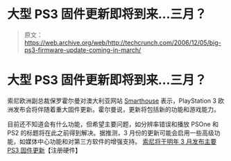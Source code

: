 # 大型 PS3 固件更新即将到来…三月？

> 原文：<https://web.archive.org/web/http://techcrunch.com/2006/12/05/big-ps3-firmware-update-coming-in-march/>

# 大型 PS3 固件更新即将到来…三月？

索尼欧洲副总裁保罗霍尔曼对澳大利亚网站 [Smarthouse](https://web.archive.org/web/20130627213851/http://www.smarthouse.com.au/Games_And_Devices/Console?Article=/Games%20And%20Devices/Console/W2D5W7X5) 表示，PlayStation 3 欧洲发布会将伴随着重大固件更新。霍尔曼说，更新将包括新的功能和游戏能力。

目前还不知道会有什么功能，但希望主要问题，如分辨率错误和播放 PSOne 和 PS2 的标题将在此之前得到解决。据推测，3 月份的更新可能会启用一些高级功能，如媒体中心功能和对第三方软件的增强支持。
 [索尼将于明年 3 月发布主要 PS3 固件更新](https://web.archive.org/web/20130627213851/http://www.reghardware.co.uk/2006/12/05/sony_ps3_firmware_update/)【注册硬件】